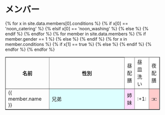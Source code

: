 # メンバー
<table border="1">
  <colgroup>
    <col width="30%" />
    <col width="70%" />
  </colgroup>
  <thead>
    <tr class="header">
      <th>名前</th>
      <th>性別</th>
        {% for x in site.data.members[0].conditions %}
          {% if x[0] == 'noon_catering' %}
            <td markdown="span" bgcolor="#FFFFFF">昼配膳</td>
          {% elsif x[0] == 'noon_washing' %}
            <td markdown="span" bgcolor="#FFFFFF">昼皿洗い</td>
          {% else %}
            <td markdown="span" bgcolor="#FFFFFF">夜配膳</td>
          {% endif %}
        {% endfor %}
    </tr>
  </thead>
  <tbody>
    {% for member in site.data.members %}
      <tr>
        <td markdown="span">{{ member.name }}</td>
        {% if member.gender == 1 %}
          <td markdown="span" bgcolor="#DDFFFF">兄弟</td>
        {% else %}
          <td markdown="span" bgcolor="#FFDDFF">姉妹</td>
        {% endif %}
          {% for x in member.conditions %}
            {% if x[1] == true %}
              <td markdown="span" bgcolor="#FFFFFF">:+1:</td>
            {% else %}
              <td markdown="span" bgcolor="#FFCCCC">:x:</td>
            {% endif %}
          {% endfor %}
      </tr>
    {% endfor %}
  </tbody>
</table>
